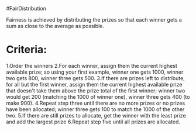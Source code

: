 #FairDistribution

Fairness is achieved by distributing the prizes so that each winner gets a sum as close to the average as possible.

Criteria:
=============

1.Order the winners
2.For each winner, assign them the current highest available prize; so using your first example, winner one gets 1000, winner two gets 800, winner three gets 500.
3.If there are prizes left to distribute, for all but the first winner, assign them the current highest available prize that doesn't take them above the prize total of the first winner; winner two would get 200 (matching the 1000 of winner one), winner three gets 400 (to make 900).
4.Repeat step three until there are no more prizes or no prizes have been allocated; winner three gets 100 to match the 1000 of the other two.
5.If there are still prizes to allocate,  get the winner with the least prize and add the largest prize
6.Repeat step five until all prizes are allocated.